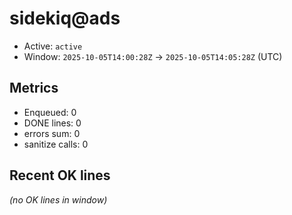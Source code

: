 # sidekiq@ads

- Active: `active`
- Window: `2025-10-05T14:00:28Z` → `2025-10-05T14:05:28Z` (UTC)

## Metrics
- Enqueued: 0
- DONE lines: 0
- errors sum: 0
- sanitize calls: 0

## Recent OK lines
_(no OK lines in window)_
